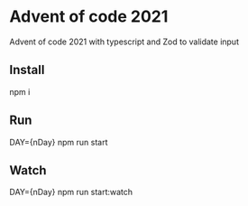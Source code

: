 # Advent of code 2021

Advent of code 2021 with typescript and Zod to validate input

## Install

npm i

## Run

DAY={nDay} npm run start

## Watch

DAY={nDay} npm run start:watch
